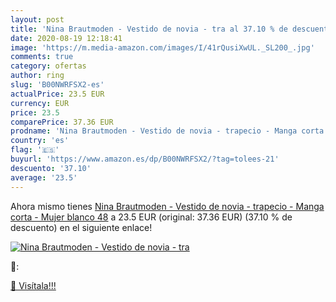 ```yaml
---
layout: post
title: 'Nina Brautmoden - Vestido de novia - tra al 37.10 % de descuento'
date: 2020-08-19 12:18:41
image: 'https://m.media-amazon.com/images/I/41rQusiXwUL._SL200_.jpg'
comments: true
category: ofertas
author: ring
slug: 'B00NWRFSX2-es'
actualPrice: 23.5 EUR
currency: EUR
price: 23.5
comparePrice: 37.36 EUR
prodname: 'Nina Brautmoden - Vestido de novia - trapecio - Manga corta - Mujer blanco 48'
country: 'es'
flag: '🇪🇸'
buyurl: 'https://www.amazon.es/dp/B00NWRFSX2/?tag=tolees-21'
descuento: '37.10'
average: '23.5'
---
```


Ahora mismo tienes [Nina Brautmoden - Vestido de novia - trapecio - Manga corta - Mujer blanco 48](https://www.amazon.es/dp/B00NWRFSX2/?tag=tolees-21) a 23.5 EUR (original: 37.36 EUR) (37.10 %  de descuento) en el siguiente enlace!

[![Nina Brautmoden - Vestido de novia - tra](https://m.media-amazon.com/images/I/41rQusiXwUL._SL200_.jpg)](https://www.amazon.es/dp/B00NWRFSX2/?tag=tolees-21)

🔎:


[🛒 Visítala!!!](https://www.amazon.es/dp/B00NWRFSX2/?tag=tolees-21)
